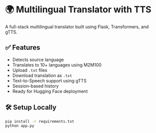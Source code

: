 # 🌍 Multilingual Translator with TTS

A full-stack multilingual translator built using Flask, Transformers, and gTTS.

## ✅ Features
- Detects source language
- Translates to 10+ languages using M2M100
- Upload `.txt` files
- Download translation as `.txt`
- Text-to-Speech support using gTTS
- Session-based history
- Ready for Hugging Face deployment

## 🛠 Setup Locally

```bash
pip install -r requirements.txt
python app.py